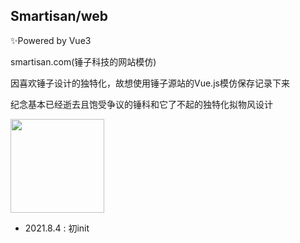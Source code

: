 ## Smartisan/web

✨Powered by Vue3

smartisan.com(锤子科技的网站模仿)

因喜欢锤子设计的独特化，故想使用锤子源站的Vue.js模仿保存记录下来

纪念基本已经逝去且饱受争议的锤科和它了不起的独特化拟物风设计

<img src="https://competition.adesignaward.com/brands/435614268437c31dc5d69507d0d8a33bb5c64ea9.jpg" width='150px'/>

* 2021.8.4 : 初init